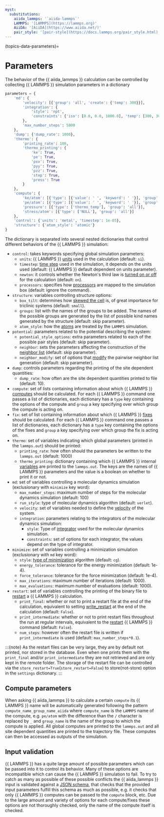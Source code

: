 ```yaml
---
myst:
  substitutions:
    aiida_lammps: '`aiida-lammps`'
    LAMMPS: '[LAMMPS](https://lammps.org)'
    AiiDA: '[AiiDA](https://www.aiida.net/)'
    pair_style: '[pair-style](https://docs.lammps.org/pair_style.html)'
---
```



(topics-data-parameters)=

# Parameters

The behavior of the {{ aiida_lammps }} calculation can be controlled by collecting {{ LAMMPS }} simulation parameters in a dictionary

```python
parameters = {
    'md': {
        'velocity': [{'group': 'all', 'create': {'temp': 300}}],
        'integration': {
            'style': 'npt',
            'constraints': {'iso': [0.0, 0.0, 1000.0], 'temp': [300, 300, 100]}
        },
        'max_number_steps': 5000
    },
    'dump': {'dump_rate': 1000},
    'thermo': {
        'printing_rate': 100,
        'thermo_printing': {
            'ke': True,
            'pe': True,
            'pxx': True,
            'pyy': True,
            'pzz': True,
            'step': True,
            'press': True
        }
    },
    'compute': {
        'ke/atom': [{'type': [{'value': ' ', 'keyword': ' '}], 'group': 'all'}],
        'pe/atom': [{'type': [{'value': ' ', 'keyword': ' '}], 'group': 'all'}],
        'pressure': [{'type': ['thermo_temp'], 'group': 'all'}],
        'stress/atom': [{'type': ['NULL'], 'group': 'all'}]
    },
    'control': {'units': 'metal', 'timestep': 1e-05},
    'structure': {'atom_style': 'atomic'}
}
```

The dictionary is separated into several nested dictionaries that control different behaviors of the {{ LAMMPS }} simulation:
- ``control``: takes keywords specifying global simulation parameters:
    * ``units``: {{ LAMMPS }} [units](https://docs.lammps.org/units.html) used in the calculation (default: ``si``).
    * ``timestep``: [time step](https://docs.lammps.org/timestep.html) used in the simulation, it depends on the units used (default: {{ LAMMPS }} default dependent on units parameter).
    * ``newton``: it controls whether the Newton's third law is [turned on or off](https://docs.lammps.org/newton.html) for the calculation (default: ``on``).
    * ``processors``: specifies how [processors](https://docs.lammps.org/processors.html) are mapped to the simulation box (default: ignore the command).
- ``structure``: variables controlling structure options:
    * ``box_tilt``: determines how [skewed the cell](https://docs.lammps.org/box.html) is, of great importance for triclinic systems (default: ``small``).
    * ``groups``: list with the names of the groups to be added. The names of the possible groups are generated by the list of possible kind names generated by the structure (default: skip parameter).
    * ``atom_style``: how the [atoms](https://docs.lammps.org/atom_style.html) are treated by the ``LAMMPS`` simulation.
- ``potential``: parameters related to the potential describing the system:
    * ``potential_style_options``: extra parameters related to each of the possible pair styles (default: skip parameter).
    * ``neighbor``: sets the parameters affecting the construction of the [neighbor list](https://docs.lammps.org/neighbor.html) (default: skip parameter).
    * ``neighbor_modify``: set of options that [modify](https://docs.lammps.org/neigh_modify.html) the pairwise neighbor list generation (default: skip parameter).
- ``dump``: controls parameters regarding the printing of the site dependent quantities:
    * ``dump_rate``: how often are the site dependent quantities printed to file (default: 10).
- ``compute``: set of lists containing information about which {{ LAMMPS }} [computes](https://docs.lammps.org/compute.html) should be calculated. For each {{ LAMMPS }} command one passes a list of dictionaries, each dictionary has a ``type`` key containing the options of the compute and ``group`` a key specifying over which group the compute is acting on.
- ``fix``: set of list containing information about which {{ LAMMPS }} [fixes](https://docs.lammps.org/fix.html) should be calculated.  For each {{ LAMMPS }} command one passes a list of dictionaries, each dictionary has a ``type`` key containing the options of the fixes and ``group`` a key specifying over which group the fix is acting on.
- ``thermo``: set of variables indicating which global parameters (printed in the ``lammps.out``) should be printed:
    * ``printing_rate``: how often should the parameters be written to the ``lammps.out`` (default: 1000)
    * ``thermo_printing``: dictionary containing which {{ LAMMPS }} internal [variables](https://docs.lammps.org/thermo_style.html) are printed to the ``lammps.out``. The keys are the names of {{ LAMMPS }} parameters and the value is a boolean on whether to print it or not.
- ``md``: set of variables controlling a molecular dynamics simulation (exclusionary with ``minimize`` key word):
    * ``max_number_steps``: maximum number of steps for the molecular dynamics simulation (default: 100)
    * ``run_style``: type of molecular dynamics algorithm (default: ``verlet``).
    * ``velocity``: set of variables needed to define the [velocity](https://docs.lammps.org/velocity.html) of the system.
    * ``integration``: parameters relating to the integrators of the molecular dynamics simulation:
        - ``style``: Type of [integrator](https://docs.lammps.org/fixes.html) used for the molecular dynamics simulation.
        - ``constraints``: set of options for each integrator, the values depend on the type of integrator.
- ``minimize``: set of variables controlling a minimization simulation (exclusionary with ``md`` key word):
    * ``style``: [type of minimization](https://docs.lammps.org/min_style.html) algorithm (default: ``cg``).
    * ``energy_tolerance``: tolerance for the energy minimization (default: 1e-4).
    * ``force_tolerance``: tolerance for the force minimization (default: 1e-4).
    * ``max_iterations``: maximum number of iterations (default: 1000).
    * ``max_evaluations``: maximum number of evaluations (default: 1000).
- ``restart``: set of variables controlling the printing of the binary file to [restart](https://docs.lammps.org/Howto_restart.html)  a {{ LAMMPS }} calculation.
    * ``print_final``: whether or not to print a restart file at the end of the calculation, equivalent to setting [write_restart](https://docs.lammps.org/write_restart.html) at the end of the calculation (default: ``False``).
    * ``print_intermediate``: whether or not to print restart files throughout the run at regular intervals, equivalent to the [restart](https://docs.lammps.org/restart.html) {{ LAMMPS }} command (default: ``False``).
    * ``num_steps``: however often the restart file is written if ``print_intermediate`` is used (default: ``max_number_steps*0.1``).

:::{note}
As the restart files can be very large, they are by default not printed, nor stored in the database. Even when one prints them with the ``print_final`` and/or ``print_intermediate`` they are not retrieved and are only kept in the remote folder. The storage of the restart file can be controlled via the ``store_restart=True``(``store_restart=False``) to store(not-store) option in the ``settings`` dictionary.
:::

## Compute parameters
When asking {{ aiida_lammps }} to calculate a certain ``compute`` its {{ LAMMPS }} name will be automatically generated following the pattern ``compute_name_group_name_aiida`` where ``compute_name`` is the ``LAMMPS`` name of the compute, e.g. ``pe/atom`` with the difference than the ``/`` character is replaced by ``_`` and ``group_name`` is the name of the group to which the compute is applied. All global computes are printed to the ``lammps.out`` and all site dependent quantities are printed to the trajectory file. These computes can then be accessed as outputs of the simulation.

## Input validation
{{ LAMMPS }} has a quite large amount of possible parameters which can be passed into it to control its behavior. Many of these options are incompatible which can cause the {{ LAMMPS }} simulation to fail. To try to catch as many as possible of these possible conflicts the {{ aiida_lammps }} input is validated against a [JSON schema](https://json-schema.org/understanding-json-schema/index.html), that checks that the provided input parameters fulfill this schema as much as possible, e.g. it checks that only {{ LAMMPS }} computes can be passed to the ``compute`` block, etc. Due to the large amount and variety of options for each compute/fixes these options are not thoroughly checked, only the name of the compute itself is checked.
